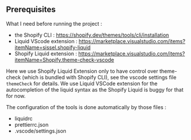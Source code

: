 ## Prerequisites

What I need before running the project :

- the Shopify CLI : https://shopify.dev/themes/tools/cli/installation
- Liquid VScode extension : https://marketplace.visualstudio.com/items?itemName=sissel.shopify-liquid
- Shopify Liquid extension : https://marketplace.visualstudio.com/items?itemName=Shopify.theme-check-vscode

Here we use Shopify Liquid Extension only to have control over theme-check (which is bundled with Shopify CLI), see the vscode settings file `themeCheck` for details.
We use Liquid VSCode extension for the autocompletion of the liquid syntax as the Shopify Liquid is buggy for that for now.

The configuration of the tools is done automatically by those files :

- liquidrc
- prettierrc.json
- .vscode/settings.json
